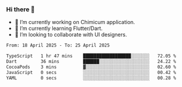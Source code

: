 ### Hi there 👋

<!--
**devcat37/devcat37** is a ✨ _special_ ✨ repository because its `README.md` (this file) appears on your GitHub profile.-->


- 🔭 I’m currently working on Chimicum application.
- 🌱 I’m currently learning Flutter/Dart.
- 👯 I’m looking to collaborate with UI designers.
<!-- - 🤔 I’m looking for help with ... -->

<!--START_SECTION:waka-->

```txt
From: 18 April 2025 - To: 25 April 2025

TypeScript   1 hr 47 mins    ██████████████████░░░░░░░   72.05 %
Dart         36 mins         ██████░░░░░░░░░░░░░░░░░░░   24.22 %
CocoaPods    3 mins          ▓░░░░░░░░░░░░░░░░░░░░░░░░   02.60 %
JavaScript   0 secs          ░░░░░░░░░░░░░░░░░░░░░░░░░   00.42 %
YAML         0 secs          ░░░░░░░░░░░░░░░░░░░░░░░░░   00.28 %
```

<!--END_SECTION:waka-->
